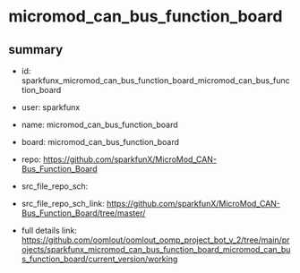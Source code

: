 # micromod_can_bus_function_board
 
## summary 
* id: sparkfunx_micromod_can_bus_function_board_micromod_can_bus_function_board
* user: sparkfunx
* name: micromod_can_bus_function_board
* board: micromod_can_bus_function_board
* repo: https://github.com/sparkfunX/MicroMod_CAN-Bus_Function_Board



* src_file_repo_sch: 
* src_file_repo_sch_link: https://github.com/sparkfunX/MicroMod_CAN-Bus_Function_Board/tree/master/
* full details link: https://github.com/oomlout/oomlout_oomp_project_bot_v_2/tree/main/projects/sparkfunx_micromod_can_bus_function_board_micromod_can_bus_function_board/current_version/working  







